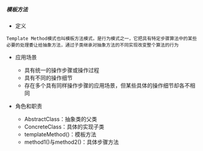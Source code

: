 ##### 模板方法

* 定义
```comment 
Template Method模式也叫模板方法模式，是行为模式之一，它把具有特定步骤算法中的某些
必要的处理委让给抽象方法，通过子类继承对抽象方法的不同实现改变整个算法的行为
```

* 应用场景
    - 具有统一的操作步骤或操作过程
    - 具有不同的操作细节
    - 存在多个具有同样操作步骤的应用场景，但某些具体的操作细节却各不相同
    
* 角色和职责
    - AbstractClass：抽象类的父类
    - ConcreteClass：具体的实现子类
    - templateMethod()：模板方法
    - method1()与method2()：具体步骤方法 









